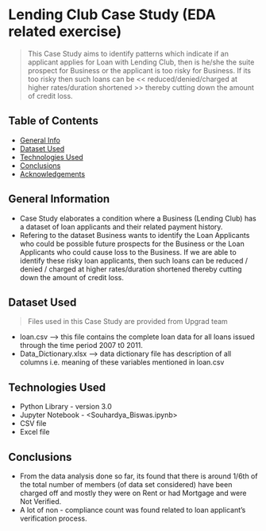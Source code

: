 # Lending Club Case Study (EDA related exercise)

> This Case Study aims to identify patterns which indicate if an applicant applies for Loan with Lending Club, then is he/she the suite prospect for Business or the applicant is too risky for Business. If its too risky then such loans can be << reduced/denied/charged at higher rates/duration shortened >> thereby cutting down the amount of credit loss.


## Table of Contents
* [General Info](#general-info)
* [Dataset Used](#dataset-used)
* [Technologies Used](#technologies-used)
* [Conclusions](#conclusions)
* [Acknowledgements](#acknowledgements)

## General Information
- Case Study elaborates a condition where a Business (Lending Club) has a dataset of loan applicants and their related payment history.
- Refering to the dataset Business wants to identify the Loan Applicants who could be possible future prospects for the Business or the Loan Applicants who could cause loss to the Business. If we are able to identify these risky loan applicants, then such loans can be reduced / denied / charged at higher rates/duration shortened thereby cutting down the amount of credit loss.

## Dataset Used
> Files used in this Case Study are provided from Upgrad team
 - loan.csv --> this file contains the complete loan data for all loans issued through the time period 2007 t0 2011.
 - Data_Dictionary.xlsx --> data dictionary file has description of all columns i.e. meaning of these variables mentioned in loan.csv


## Technologies Used
- Python Library - version 3.0
- Jupyter Notebook - <Souhardya_Biswas.ipynb>
- CSV file
- Excel file


## Conclusions
 - From the data analysis done so far, its found that there is around 1/6th of the total number of members (of data set considered) have been charged off and mostly they were on Rent or had Mortgage and were Not Verified.
 - A lot of non - compliance count was found related to loan applicant’s verification process.